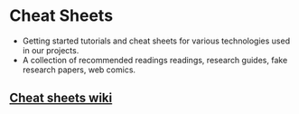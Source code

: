 Cheat Sheets
============

* Getting started tutorials and cheat sheets for various technologies used in our projects.
* A collection of recommended readings readings, research guides, fake research papers, web comics.

## [Cheat sheets wiki](https://wiki.github.com/FTSRG/cheat-sheets)
